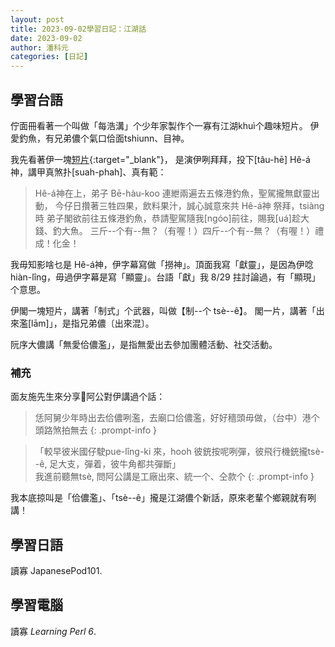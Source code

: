 ```yaml
---
layout: post
title: 2023-09-02學習日記：江湖話
date: 2023-09-02
author: 潘科元
categories: [日記]
---
```

## 學習台語

佇面冊看著一个叫做「每浩溝」个少年家製作个一寡有江湖khuì个趣味短片。
伊愛釣魚，有兄弟儂个氣口佮面tshiunn、目神。

我先看著伊一塊[短片](https://www.facebook.com/reel/1041772253668793){:target="_blank"}，
是演伊咧拜拜，投下[tâu-hē] Hê-á神，講甲真煞扑[suah-phah]、真有範：

> Hê-á神在上，弟子 Bē-hàu-koo 連紲兩遍去五條港釣魚，聖駕攏無獻靈出動，
今仔日攢著三牲四果，飲料果汁，誠心誠意來共 Hê-á神 祭拜，tsiàng時
弟子閣欲前往五條港釣魚，恭請聖駕隨我[ngóo]前往，賜我[uá]趁大錢、釣大魚。
三斤\--个有\--無？（有喔！）四斤\--个有\--無？（有喔！）禮成！化金！

我毋知影啥乜是 Hê-á神，伊字幕寫做「撈神」。頂面我寫「獻靈」，是因為伊唸
hiàn-lîng，毋過伊字幕是寫「顯靈」。台語「獻」我 8/29 拄討論過，有「顯現」
个意思。

伊閣一塊短片，講著「制式」个武器，叫做【制--个 tsè\--ê】。
閣一片，講著「出來濫[lām]」，是指兄弟儂〔出來混〕。

阮序大儂講「無愛佮儂濫」，是指無愛出去參加團體活動、社交活動。

### 補充

面友施先生來分享𪜶阿公對伊講過个話：

> 恁阿舅少年時出去佮儂咧濫，去廟口佮儂濫，好好穡頭毋做，（台中）港个頭路煞拍無去
{: .prompt-info }

> 「較早彼米國仔駛pue-lîng-ki 來，hooh 彼銃按呢咧彈，彼飛行機銃攏tsè--ê,
> 足大支，彈着，彼牛角都共彈斷」  
> 我進前聽無tsè, 問阿公講是工廠出來、統一个、仝款个
{: .prompt-info }

我本底掠叫是「佮儂濫」、「tsè--ê」攏是江湖儂个新話，原來老輩个鄉親就有咧講！

## 學習日語

讀寡 JapanesePod101.

## 學習電腦

讀寡 *Learning Perl 6*.
